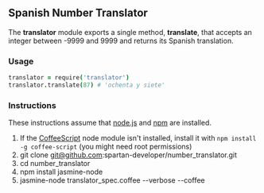 ## Spanish Number Translator

The **translator** module exports a single method, **translate**, that accepts an integer between -9999 and 9999 and returns its Spanish translation.

### Usage

```coffeescript
translator = require('translator')
translator.translate(87) # 'ochenta y siete'
```

### Instructions

These instructions assume that [node.js](http://nodejs.org/) and [npm](http://npmjs.org/) are installed.

1. If the [CoffeeScript](http://coffeescript.org/) node module isn't installed, install it with ```npm install -g coffee-script``` (you might need root permissions)
2. git clone git@github.com:spartan-developer/number_translator.git
3. cd number_translator
4. npm install jasmine-node
5. jasmine-node translator_spec.coffee --verbose --coffee
